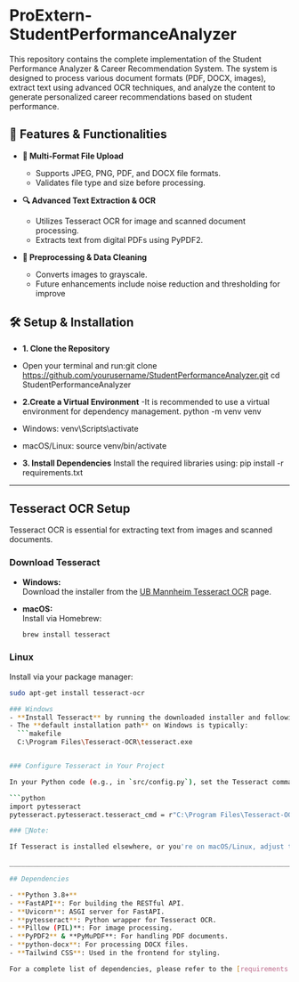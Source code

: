 # ProExtern-StudentPerformanceAnalyzer

This repository contains the complete implementation of the  Student Performance Analyzer &amp; Career Recommendation System. The system is designed to process various document formats (PDF, DOCX, images), extract text using advanced OCR techniques, and analyze the content to generate personalized career recommendations based on student performance.

## 🚀 Features & Functionalities

- **📁 Multi-Format File Upload**  
  - Supports JPEG, PNG, PDF, and DOCX file formats.  
  - Validates file type and size before processing.

- **🔍 Advanced Text Extraction & OCR**  
  - Utilizes Tesseract OCR for image and scanned document processing.  
  - Extracts text from digital PDFs using PyPDF2.

- **🧹 Preprocessing & Data Cleaning**  
  - Converts images to grayscale.  
  - Future enhancements include noise reduction and thresholding for improve

## 🛠️ Setup & Installation
- **1. Clone the Repository**
- Open your terminal and run:git clone https://github.com/yourusername/StudentPerformanceAnalyzer.git
cd StudentPerformanceAnalyzer

 - **2.Create a Virtual Environment**
 -It is recommended to use a virtual environment for dependency management.
python -m venv venv
-  Windows: 
venv\Scripts\activate
-  macOS/Linux: 
source venv/bin/activate

- **3. Install Dependencies**
Install the required libraries using:
pip install -r requirements.txt



__________________________________________________________________________________________________________________________________________________________________
## Tesseract OCR Setup

Tesseract OCR is essential for extracting text from images and scanned documents.

### Download Tesseract

- **Windows:**  
  Download the installer from the [UB Mannheim Tesseract OCR](https://github.com/UB-Mannheim/tesseract/wiki) page.

- **macOS:**  
  Install via Homebrew:
  ```bash
  brew install tesseract

### Linux
Install via your package manager:
```bash
sudo apt-get install tesseract-ocr

### Windows
- **Install Tesseract** by running the downloaded installer and following the prompts.
- The **default installation path** on Windows is typically:
  ```makefile
  C:\Program Files\Tesseract-OCR\tesseract.exe


### Configure Tesseract in Your Project

In your Python code (e.g., in `src/config.py`), set the Tesseract command path as follows:

```python
import pytesseract
pytesseract.pytesseract.tesseract_cmd = r"C:\Program Files\Tesseract-OCR\tesseract.exe"

### 🔄Note:

If Tesseract is installed elsewhere, or you're on macOS/Linux, adjust the path accordingly or ensure that Tesseract is added to your system's PATH.

________________________________________________________________________________________________________________________________________________________________

## Dependencies

- **Python 3.8+**
- **FastAPI**: For building the RESTful API.
- **Uvicorn**: ASGI server for FastAPI.
- **pytesseract**: Python wrapper for Tesseract OCR.
- **Pillow (PIL)**: For image processing.
- **PyPDF2** & **PyMuPDF**: For handling PDF documents.
- **python-docx**: For processing DOCX files.
- **Tailwind CSS**: Used in the frontend for styling.

For a complete list of dependencies, please refer to the [requirements.txt](requirements.txt) file.

